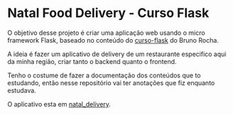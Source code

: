 # Natal Food Delivery - Curso Flask

O objetivo desse projeto é criar uma aplicação web usando o micro framework Flask, baseado no conteúdo do [curso-flask](https://github.com/codeshow/curso-flask) do Bruno Rocha.

A ideia é fazer um aplicativo de delivery de um restaurante especifico aqui da minha região, criar tanto o backend quanto o frontend.

Tenho o costume de fazer a documentação dos conteúdos que to estudando, então nesse repositório vai ter anotações que fiz enquanto estudava.

O aplicativo esta em [natal_delivery](/natal_delivery).